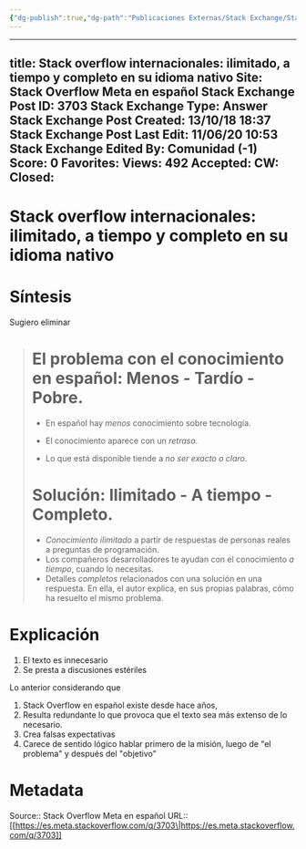```yaml
---
{"dg-publish":true,"dg-path":"Publicaciones Externas/Stack Exchange/Stack Overflow en español/Stack Overflow en español Meta/es.meta.stackoverflow.com-3703.md","permalink":"/publicaciones-externas/stack-exchange/stack-overflow-en-espanol/stack-overflow-en-espanol-meta/es-meta-stackoverflow-com-3703/","hide":true,"noteIcon":"\"0\"","created":"2024-04-03T12:49:10.764-06:00","updated":"2024-04-05T16:44:03.779-06:00"}
---
```


---
title: Stack overflow internacionales: ilimitado, a tiempo y completo en su idioma nativo
Site: Stack Overflow Meta en español
Stack Exchange Post ID: 3703
Stack Exchange Type: Answer
Stack Exchange Post Created: 13/10/18 18:37
Stack Exchange Post Last Edit: 11/06/20 10:53
Stack Exchange Edited By: Comunidad (-1)
Score: 0
Favorites: 
Views: 492
Accepted: 
CW: 
Closed: 
---
# Stack overflow internacionales: ilimitado, a tiempo y completo en su idioma nativo

# Síntesis

Sugiero eliminar 

> # El problema con el conocimiento en español: Menos - Tardío - Pobre. #
> 
> - En español hay *menos* conocimiento sobre tecnología.
> 
> - El conocimiento aparece con un *retraso*.
> 
> - Lo que está disponible tiende a *no ser exacto o claro*.
> 
> # Solución: Ilimitado - A tiempo - Completo. #
> 
> - _Conocimiento ilimitado_ a partir de respuestas de personas reales a preguntas de programación.
> - Los compañeros desarrolladores te ayudan con el conocimiento _a tiempo_, cuando lo necesitas.
> - Detalles _completos_ relacionados con una solución en una respuesta. En ella, el autor explica, en sus propias palabras, cómo ha resuelto
> el mismo problema.

# Explicación

1. El texto es innecesario 
2. Se presta a discusiones estériles 

Lo anterior considerando que 

1. Stack Overflow en español existe desde hace años, 
2. Resulta redundante lo que provoca que el texto sea más extenso de lo necesario.
3. Crea falsas expectativas
4. Carece de sentido lógico hablar primero de la misión, luego de "el problema" y después del "objetivo"




# Metadata
Source:: Stack Overflow Meta en español
URL:: [[https://es.meta.stackoverflow.com/q/3703\|https://es.meta.stackoverflow.com/q/3703]]

